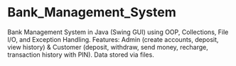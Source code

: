 # Bank_Management_System
Bank Management System in Java (Swing GUI) using OOP, Collections, File I/O, and Exception Handling. Features: Admin (create accounts, deposit, view history) &amp; Customer (deposit, withdraw, send money, recharge, transaction history with PIN). Data stored via files.
